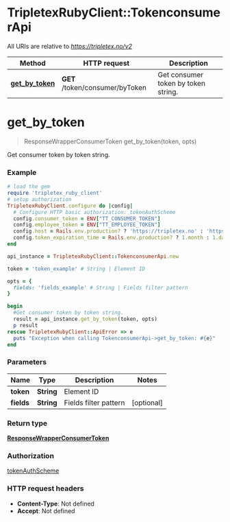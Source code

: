 # TripletexRubyClient::TokenconsumerApi

All URIs are relative to *https://tripletex.no/v2*

Method | HTTP request | Description
------------- | ------------- | -------------
[**get_by_token**](TokenconsumerApi.md#get_by_token) | **GET** /token/consumer/byToken | Get consumer token by token string.


# **get_by_token**
> ResponseWrapperConsumerToken get_by_token(token, opts)

Get consumer token by token string.



### Example
```ruby
# load the gem
require 'tripletex_ruby_client'
# setup authorization
TripletexRubyClient.configure do |config|
  # Configure HTTP basic authorization: tokenAuthScheme
  config.consumer_token = ENV["TT_CONSUMER_TOKEN"]
  config.employee_token = ENV["TT_EMPLOYEE_TOKEN"]
  config.host = Rails.env.production? ? 'https://tripletex.no' : 'https://api.tripletex.io'
  config.token_expiration_time = Rails.env.production? ? 1.month : 1.day
end

api_instance = TripletexRubyClient::TokenconsumerApi.new

token = 'token_example' # String | Element ID

opts = { 
  fields: 'fields_example' # String | Fields filter pattern
}

begin
  #Get consumer token by token string.
  result = api_instance.get_by_token(token, opts)
  p result
rescue TripletexRubyClient::ApiError => e
  puts "Exception when calling TokenconsumerApi->get_by_token: #{e}"
end
```

### Parameters

Name | Type | Description  | Notes
------------- | ------------- | ------------- | -------------
 **token** | **String**| Element ID | 
 **fields** | **String**| Fields filter pattern | [optional] 

### Return type

[**ResponseWrapperConsumerToken**](ResponseWrapperConsumerToken.md)

### Authorization

[tokenAuthScheme](../README.md#tokenAuthScheme)

### HTTP request headers

 - **Content-Type**: Not defined
 - **Accept**: Not defined




